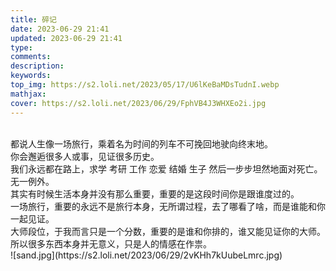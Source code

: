 ```yaml
---
title: 碎记
date: 2023-06-29 21:41
updated: 2023-06-29 21:41
type:
comments:
description:
keywords:
top_img: https://s2.loli.net/2023/05/17/U6lKeBaMDsTudnI.webp
mathjax:
cover: https://s2.loli.net/2023/06/29/FphVB4J3WHXEo2i.jpg
---
```

<br/>
   都说人生像一场旅行，乘着名为时间的列车不可挽回地驶向终末地。<br/>
   你会邂逅很多人或事，见证很多历史。<br/>
   我们永远都在路上，求学 考研 工作 恋爱 结婚 生子 然后一步步坦然地面对死亡。<br/>
   无一例外。<br/>
   其实有时候生活本身并没有那么重要，重要的是这段时间你是跟谁度过的。<br/>
   一场旅行，重要的永远不是旅行本身，无所谓过程，去了哪看了啥，而是谁能和你一起见证。<br/>
   大师段位，于我而言只是一个分数，重要的是谁和你排的，谁又能见证你的大师。<br/>
   所以很多东西本身并无意义，只是人的情感在作祟。<br/>
![sand.jpg](https://s2.loli.net/2023/06/29/2vKHh7kUubeLmrc.jpg)<br/>
